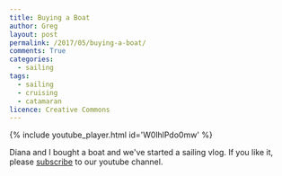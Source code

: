 ```yaml
---
title: Buying a Boat
author: Greg
layout: post
permalink: /2017/05/buying-a-boat/
comments: True
categories:
  - sailing
tags:
  - sailing
  - cruising
  - catamaran
licence: Creative Commons
---
```


{% include youtube_player.html id='W0lhlPdo0mw' %}

Diana and I bought a boat and we've started a sailing vlog. If you like it, please [subscribe](https://www.youtube.com/channel/UCvxC2_BVnsAcaPEsIUcJx6A?sub_confirmation=1) to our youtube channel.
